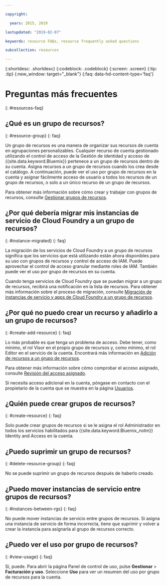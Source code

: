 ```yaml
---

copyright:

  years: 2015, 2019

lastupdated: "2019-02-07"

keywords: resource FAQs, resource frequently asked questions

subcollection: resources

---
```



{:shortdesc: .shortdesc}
{:codeblock: .codeblock}
{:screen: .screen}
{:tip: .tip}
{:new_window: target="_blank"}
{:faq: data-hd-content-type='faq'}


# Preguntas más frecuentes
{: #resources-faq}

## ¿Qué es un grupo de recursos?
{: #resource-group}
{: faq}

Un grupo de recursos es una manera de organizar sus recursos de cuenta en agrupaciones personalizables. Cualquier recurso de cuenta gestionado utilizando el control de acceso de la Gestión de identidad y acceso de {{site.data.keyword.Bluemix}} pertenece a un grupo de recursos dentro de su cuenta. Asigna recursos a un grupo de recursos cuando los crea desde el catálogo. A continuación, puede ver el uso por grupo de recursos en la cuenta y asignar fácilmente acceso de usuario a todos los recursos de un grupo de recursos, o solo a un único recurso de un grupo de recursos.

Para obtener más información sobre cómo crear y trabajar con grupos de recursos, consulte [Gestionar grupos de recursos](/docs/resources?topic=resources-rgs).  

## ¿Por qué debería migrar mis instancias de servicio de Cloud Foundry a un grupo de recursos?
{: #instance-migrated}
{: faq}

La migración de los servicios de Cloud Foundry a un grupo de recursos significa que los servicios que está utilizando están ahora disponibles para su uso con grupos de recursos y control de acceso de IAM. Puede aprovechar el control de acceso granular mediante roles de IAM. También puede ver el uso por grupo de recursos en su cuenta.

Cuando tenga servicios de Cloud Foundry que se puedan migrar a un grupo de recursos, recibirá una notificación en la lista de recursos. Para obtener más información sobre el proceso de migración, consulte [Migración de instancias de servicio y apps de Cloud Foundry a un grupo de recursos](/docs/resources?topic=resources-migrate).

## ¿Por qué no puedo crear un recurso y añadirlo a un grupo de recursos?
{: #create-add-resource}
{: faq}

Lo más probable es que tenga un problema de acceso. Debe tener, como mínimo, el rol Visor en el propio grupo de recursos y, como mínimo, el rol Editor en el servicio de la cuenta. Encontrará más información en [Adición de recursos a un grupo de recursos](/docs/resources?topic=resources-rgs#add_to_rgs).

Para obtener más información sobre cómo comprobar el acceso asignado, consulte [Revisión del acceso asignado](/docs/iam?topic=iam-iammanidaccser#review_your_access).

Si necesita acceso adicional en la cuenta, póngase en contacto con el propietario de la cuenta que se muestra en la página [Usuarios](https://{DomainName}/iam#/users).

## ¿Quién puede crear grupos de recursos?
{: #create-resource}
{: faq}

Solo puede crear grupos de recursos si se le asigna el rol Administrador en todos los servicios habilitados para {{site.data.keyword.Bluemix_notm}} Identity and Access en la cuenta.

## ¿Puedo suprimir un grupo de recursos?
{: #delete-resource-group}
{: faq}

No se puede suprimir un grupo de recursos después de haberlo creado.

## ¿Puedo mover instancias de servicio entre grupos de recursos?
{: #instances-between-rgs}
{: faq}

No puede mover instancias de servicio entre grupos de recursos. Si asigna una instancia de servicio de forma incorrecta, tiene que suprimir y volver a crear la instancia para asignarla al grupo de recursos correcto.  

## ¿Puedo ver el uso por grupo de recursos?
{: #view-usage}
{: faq}

Sí, puede. Para abrir la página Panel de control de uso, pulse **Gestionar** &gt; **Facturación y uso**. Seleccione **Uso** para ver un resumen del uso por grupo de recursos para la cuenta.
